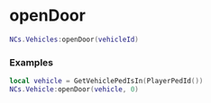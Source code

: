 # openDoor

```lua
NCs.Vehicles:openDoor(vehicleId)
``` 

### Examples

```lua
local vehicle = GetVehiclePedIsIn(PlayerPedId())
NCs.Vehicle:openDoor(vehicle, 0)
```